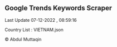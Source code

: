 

## Google Trends Keywords Scraper 
 
Last Update 07-12-2022 , 08:59:16

Country List :
VIETNAM.json



© Abdul Muttaqin 
